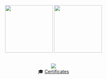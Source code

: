 <div align=center>

  <img height=150em src="https://github-readme-stats.vercel.app/api?username=Glaubz&show_icons=true&theme=tokyonight&cardType=github&line_height=20&include_all_commits=true&count_private=true"/>
  <img height=150em src="https://github-readme-stats.vercel.app/api/top-langs/?username=Glaubz&layout=compact&line_height=20&theme=tokyonight&line_height=25"/>

  <br>[<img src="https://img.shields.io/badge/linkedin-%230077B5.svg?&style=for-the-badge&logo=linkedin&logoColor=white" />](https://www.linkedin.com/in/USERNAME/)</br>
  🎓 [Certificates](https://www.linkedin.com/in/matheusglauber-dev/details/certifications/)

</div>
